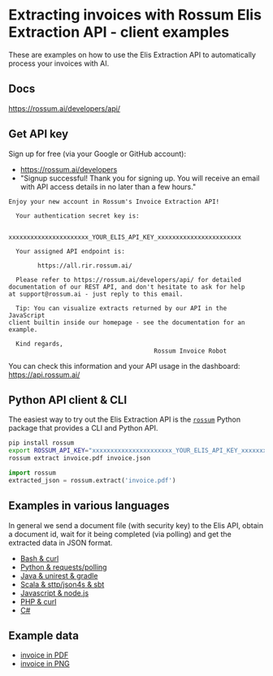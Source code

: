 # Extracting invoices with Rossum Elis Extraction API - client examples

These are examples on how to use the Elis Extraction API to automatically process your invoices with AI.

## Docs

https://rossum.ai/developers/api/

## Get API key

Sign up for free (via your Google or GitHub account):

- https://rossum.ai/developers
- "Signup successful! Thank you for signing up. You will receive an email with API access details in no later than a few hours."

```
Enjoy your new account in Rossum's Invoice Extraction API!

  Your authentication secret key is:

        xxxxxxxxxxxxxxxxxxxxxx_YOUR_ELIS_API_KEY_xxxxxxxxxxxxxxxxxxxxxxx

  Your assigned API endpoint is:

        https://all.rir.rossum.ai/

  Please refer to https://rossum.ai/developers/api/ for detailed
documentation of our REST API, and don't hesitate to ask for help
at support@rossum.ai - just reply to this email.

  Tip: You can visualize extracts returned by our API in the JavaScript
client builtin inside our homepage - see the documentation for an
example.

  Kind regards,
                                        Rossum Invoice Robot
```

You can check this information and your API usage in the dashboard: https://api.rossum.ai/

## Python API client & CLI

The easiest way to try out the Elis Extraction API
is the [`rossum`](https://github.com/rossumai/rossum-api-python-client)
Python package that provides a CLI and Python API.

```bash
pip install rossum
export ROSSUM_API_KEY="xxxxxxxxxxxxxxxxxxxxxx_YOUR_ELIS_API_KEY_xxxxxxxxxxxxxxxxxxxxxxx"
rossum extract invoice.pdf invoice.json
```

```python
import rossum
extracted_json = rossum.extract('invoice.pdf')
```

## Examples in various languages

In general we send a document file (with security key) to the Elis API, obtain a document id, wait for it being completed (via polling) and get the extracted data in JSON format.

- [Bash & curl](bash-curl/)
- [Python & requests/polling](python-requests/)
- [Java & unirest & gradle](java-unirest/)
- [Scala & sttp/json4s & sbt](scala-sttp/)
- [Javascript & node.js](javascript-nodejs/)
- [PHP & curl](php-curl/)
- [C#](c-sharp/)

## Example data

- [invoice in PDF](data/invoice.pdf)
- [invoice in PNG](data/invoice.png)
